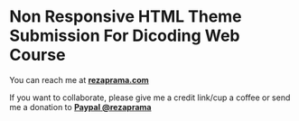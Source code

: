 <h1>Non Responsive HTML Theme Submission For Dicoding Web Course</h1>

You can reach me at <b><a href="https://rezaprama.com">rezaprama.com</a></b>

If you want to collaborate, please give me a credit link/cup a coffee <i class="fa fa-coffee" style="font-size:24px"></i> or send me a donation to  <b><a href="https://paypal.me/rezaprama?locale.x=id_ID">Paypal @rezaprama</a></b>
